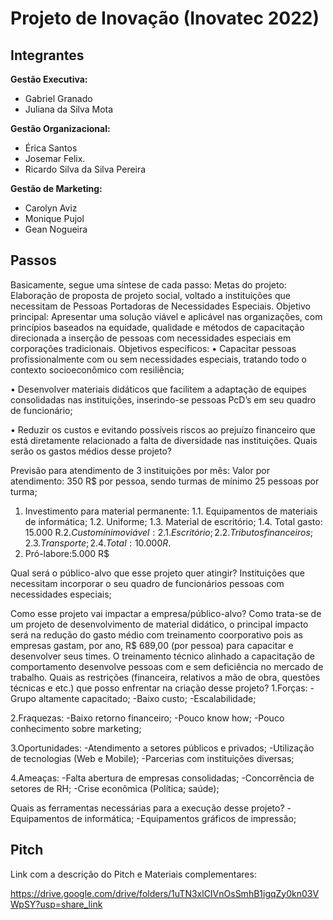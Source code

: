 # Projeto de Inovação (Inovatec 2022)

## Integrantes 

**Gestão Executiva:**

- Gabriel Granado
- Juliana da Silva Mota

**Gestão Organizacional:**
- Érica Santos
- Josemar Felix.
- Ricardo Silva da Silva Pereira

**Gestão de Marketing:**
- Carolyn Aviz
- Monique Pujol
- Gean Nogueira

## Passos
 Basicamente, segue uma síntese de cada passo:
Metas do projeto: Elaboração de proposta de projeto social, voltado a instituições que necessitam de Pessoas Portadoras de Necessidades Especiais.
Objetivo principal: Apresentar uma solução viável e aplicável nas organizações, com princípios baseados na equidade, qualidade e métodos de capacitação direcionada a inserção de pessoas com necessidades especiais em corporações tradicionais. 
Objetivos específicos:
•	Capacitar pessoas profissionalmente com ou sem necessidades especiais, tratando todo o contexto socioeconômico com resiliência;

•	Desenvolver materiais didáticos que facilitem a adaptação de equipes consolidadas nas instituições, inserindo-se pessoas PcD’s em seu quadro de funcionário;

•	Reduzir os custos e evitando possíveis riscos ao prejuízo financeiro que está diretamente relacionado a falta de diversidade nas instituições.
Quais serão os gastos médios desse projeto? 

Previsão para atendimento de 3 instituições por mês:
Valor por atendimento: 350 R$ por pessoa, sendo turmas de mínimo 25 pessoas por turma;
1. Investimento para material permanente: 
1.1. Equipamentos de materiais de informática;
1.2. Uniforme;
1.3. Material de escritório;
1.4. Total gasto: 15.000 R$.
2.Custo mínimo viável: 
2.1. Escritório;
2.2. Tributos financeiros;
2.3. Transporte;
2.4. Total: 10.000 R$.
3. Pró-labore:5.000 R$

Qual será o público-alvo que esse projeto quer atingir?
Instituições que necessitam incorporar o seu quadro de funcionários pessoas com necessidades especiais;
 
Como esse projeto vai impactar a empresa/público-alvo?
Como trata-se de um projeto de desenvolvimento de material didático, o principal impacto será na redução do gasto médio com treinamento coorporativo pois as empresas gastam, por ano, R$ 689,00 (por pessoa) para capacitar e desenvolver seus times. O treinamento técnico alinhado a capacitação de comportamento desenvolve pessoas com e sem deficiência no mercado de trabalho.
Quais as restrições (financeira, relativos a mão de obra, questões técnicas e etc.) que posso enfrentar na criação desse projeto?
1.Forças:
-Grupo altamente capacitado;
-Baixo custo;
-Escalabilidade;

2.Fraquezas:
-Baixo retorno financeiro;
-Pouco know how;
-Pouco conhecimento sobre marketing;

3.Oportunidades:
-Atendimento a setores públicos e privados;
-Utilização de tecnologias (Web e Mobile);
-Parcerias com instituições diversas;

4.Ameaças:
-Falta abertura de empresas consolidadas;
-Concorrência de setores de RH;
-Crise econômica (Política; saúde);

Quais as ferramentas necessárias para a execução desse projeto?
-Equipamentos de informática;
-Equipamentos gráficos de impressão;
## Pitch

Link com a descrição do Pitch e Materiais complementares:

https://drive.google.com/drive/folders/1uTN3xlCIVnOsSmhB1igqZy0kn03VWpSY?usp=share_link


